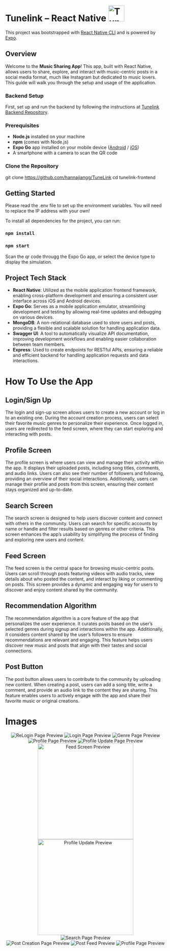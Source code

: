 # Tunelink – React Native <img src="readme/tunelink_logo.png" alt="Tunelink Logo" width="50" height="auto" />

This project was bootstrapped with [React Native CLI](https://reactnative.dev/docs/environment-setup) and is powered by [Expo](https://expo.dev/).

## Overview

Welcome to the **Music Sharing App**! This app, built with React Native, allows users to share, explore, and interact with music-centric posts in a social media format, much like Instagram but dedicated to music lovers. This guide will walk you through the setup and usage of the application.

### Backend Setup  

First, set up and run the backend by following the instructions at [Tunelink Backend Repository](https://github.com/hannajiangg/TuneLink-server). 

### Prerequisites  

- **Node.js** installed on your machine  
- **npm** (comes with Node.js)  
- **Expo Go** app installed on your mobile device ([Android](https://play.google.com/store/apps/details?id=host.exp.exponent) / [iOS](https://apps.apple.com/app/expo-go/id982107779))  
- A smartphone with a camera to scan the QR code

### Clone the Repository  

git clone https://github.com/hannajiangg/TuneLink
cd tunelink-frontend

## Getting Started

Please read the .env file to set up the environment variables. You will need to replace the IP address with your own!

To install all dependencies for the project, you can run:

### ```npm install```

### ```npm start```

Scan the qr code througg the Expo Go app, or select the device type to display the simulation.

## Project Tech Stack

- **React Native**: Utilized as the mobile application frontend framework, enabling cross-platform development and ensuring a consistent user interface across iOS and Android devices.
- **Expo Go**: Serves as a mobile application emulator, streamlining development and testing by allowing real-time updates and debugging on various devices.
- **MongoDB**: A non-relational database used to store users and posts, providing a flexible and scalable solution for handling application data.
- **Swagger UI**: A tool to automatically visualize API documentation, improving development workflows and enabling easier collaboration between team members.
- **Express**: Used to create endpoints for RESTful APIs, ensuring a reliable and efficient backend for handling application requests and data interactions.


# How To Use the App

## Login/Sign Up  
The login and sign-up screen allows users to create a new account or log in to an existing one. During the account creation process, users can select their favorite music genres to personalize their experience. Once logged in, users are redirected to the feed screen, where they can start exploring and interacting with posts.

## Profile Screen
The profile screen is where users can view and manage their activity within the app. It displays their uploaded posts, including song titles, comments, and audio links. Users can also see their number of followers and following, providing an overview of their social interactions. Additionally, users can manage their profile and posts from this screen, ensuring their content stays organized and up-to-date.

## Search Screen  
The search screen is designed to help users discover content and connect with others in the community. Users can search for specific accounts by name or handle and filter results based on genres or other criteria. This screen enhances the app’s usability by simplifying the process of finding and exploring new users and content.

## Feed Screen  
The feed screen is the central space for browsing music-centric posts. Users can scroll through posts featuring videos with audio tracks, view details about who posted the content, and interact by liking or commenting on posts. This screen provides a dynamic and engaging way for users to discover and enjoy content shared by the community.

## Recommendation Algorithm  
The recommendation algorithm is a core feature of the app that personalizes the user experience. It curates posts based on the user’s selected genres during signup and interactions within the app. Additionally, it considers content shared by the user’s followers to ensure recommendations are relevant and engaging. This feature helps users discover new music and posts that align with their tastes and social connections.

## Post Button  
The post button allows users to contribute to the community by uploading new content. When creating a post, users can add a song title, write a comment, and provide an audio link to the content they are sharing. This feature enables users to actively engage with the app and share their favorite music or original creations.

# Images


<div align="center">
    <img src="readme/login/relogin.png" alt="ReLogin Page Preview" title="ReLogin Page Preview" />
    <img src="readme/login/login.png" alt="Login Page Preview" title="Login Page Preview" />
    <img src="readme/login/genre.png" alt="Genre Page Preview" title="Genre Page Preview" />
</div>

<div align="center">
    <img src="readme/profile/profile.png" alt="Profile Page Preview" title="Profile Page Preview" />
    <img src="readme/profile/profile_update.png" alt="Profile Update Page Preview" title="Profile Update Page Preview" />
</div>

<div align="center">
    <img src="readme/feed/feed.gif" alt="Feed Screen Preview" title="Feed Screen Preview" width="300" height="auto" />
    <img src="readme/feed/feed_profile.png" alt="Profile Update Preview" title="Profile Update Preview" width="300" height="auto" />
</div>

<div align="center">
    <img src="readme/search/search.png" alt="Search Page Preview" title="Search Page Preview" />
</div>

<div align="center">
    <img src="readme/post/post.png" alt="Post Creation Page Preview" title="Post Creation Page Preview" />
    <img src="readme/post/post_feed.png" alt="Post Feed Preview" title="Post Feed Preview" />
    <img src="readme/post/profile.png" alt="Profile Page Preview" title="Profile Page Preview" />
</div>
